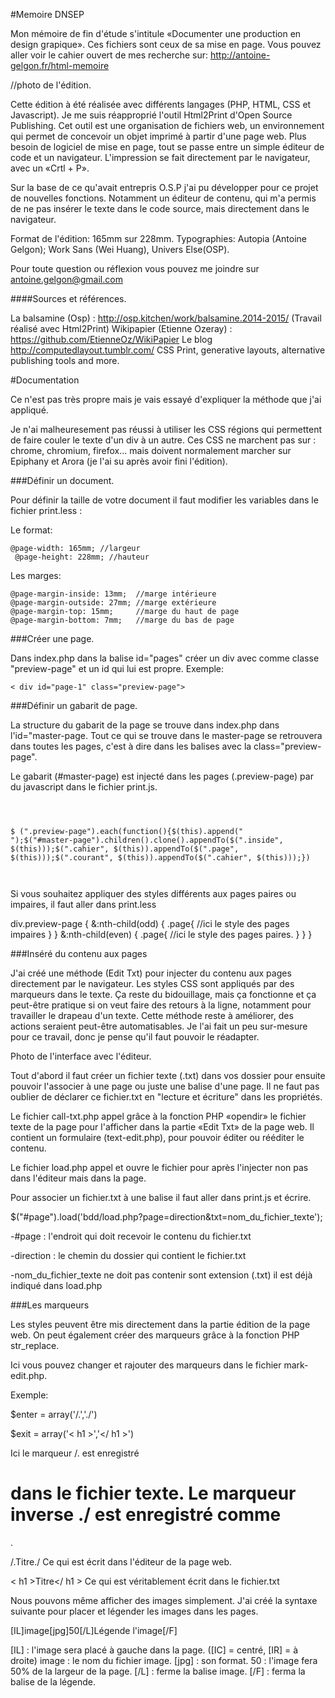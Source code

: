 #Memoire DNSEP

Mon mémoire de fin d'étude s'intitule «Documenter une production en design grapique».
Ces fichiers sont ceux de sa mise en page.
Vous pouvez aller voir le cahier ouvert de mes recherche sur:
http://antoine-gelgon.fr/html-memoire

//photo de l'édition.

Cette édition à été réalisée avec différents langages (PHP, HTML, CSS et Javascript).
Je me suis réapproprié l'outil Html2Print d'Open Source Publishing. Cet outil est
une organisation de fichiers web, un environnement qui permet de concevoir un objet 
imprimé à partir d'une page web. Plus besoin de logiciel de mise en page, tout se passe 
entre un simple éditeur de code et un navigateur. L'impression se fait directement par 
le navigateur, avec un «Crtl + P».

Sur la base de ce qu'avait entrepris O.S.P j'ai pu développer pour ce projet 
de nouvelles fonctions. Notamment un éditeur de contenu, qui m'a permis 
de ne pas insérer le texte dans le code source, mais directement dans le navigateur.

Format de l'édition: 165mm sur 228mm.
Typographies: Autopia (Antoine Gelgon); Work Sans (Wei Huang), Univers Else(OSP).

Pour toute question ou réflexion vous pouvez me joindre sur antoine.gelgon@gmail.com

####Sources et références.

La balsamine (Osp) : http://osp.kitchen/work/balsamine.2014-2015/ (Travail réalisé avec Html2Print)
Wikipapier (Etienne Ozeray) : https://github.com/EtienneOz/WikiPapier
Le blog http://computedlayout.tumblr.com/ CSS Print, generative layouts, alternative publishing tools and more.

#Documentation

Ce n'est pas très propre mais je vais essayé d'expliquer la méthode que j'ai appliqué.

Je n'ai malheuresement pas réussi à utiliser les CSS régions qui permettent de faire couler
 le texte d'un div à un autre. Ces CSS ne marchent pas sur : chrome, chromium, firefox... 
mais doivent normalement marcher sur Epiphany et Arora (je l'ai su après avoir fini l'édition).

###Définir un document.

Pour définir la taille de votre document il faut modifier les variables dans le fichier print.less :

Le format:
<pre><code>@page-width: 165mm; //largeur
 @page-height: 228mm; //hauteur</code></pre>

Les marges:

<pre><code>@page-margin-inside: 13mm;  //marge intérieure
@page-margin-outside: 27mm; //marge extérieure
@page-margin-top: 15mm;     //marge du haut de page
@page-margin-bottom: 7mm;   //marge du bas de page</code></pre>
 

###Créer une page.

Dans index.php dans la balise id="pages" créer un div avec comme classe "preview-page" et un id qui lui est propre.
Exemple:
<pre><code>< div id="page-1" class="preview-page"> </div > </pre></code>


###Définir un gabarit de page.

La structure du gabarit de la page se trouve dans index.php dans l'id="master-page.
Tout ce qui se trouve dans le master-page se retrouvera dans toutes les pages, c'est à dire dans les balises avec la class="preview-page".

Le gabarit (#master-page) est injecté dans les pages (.preview-page) par du javascript dans le fichier print.js.


<pre><code>


$ (".preview-page").each(function(){$(this).append("<div class='inside'>");$("#master-page").children().clone().appendTo($(".inside", $(this)));$(".cahier", $(this)).appendTo($(".page", $(this)));$(".courant", $(this)).appendTo($(".cahier", $(this)));})


</code></pre>


Si vous souhaitez appliquer des styles différents aux pages paires ou impaires, il faut aller dans print.less

div.preview-page {
  &:nth-child(odd) {
    .page{
      //ici le style des pages impaires
    	}
  }	
  &:nth-child(even) {
    .page{
      //ici le style des pages paires.
    }
    }
  }

###Inséré du contenu aux pages


J'ai créé une méthode (Edit Txt) pour injecter du contenu aux pages directement par le navigateur. Les styles CSS sont appliqués par des marqueurs dans le texte.
Ça reste du bidouillage, mais ça fonctionne et ça peut-être pratique si on veut faire des retours à la ligne,
notamment pour travailler le drapeau d'un texte. Cette méthode reste à améliorer, des actions seraient peut-être automatisables.
Je l'ai fait un peu sur-mesure pour ce travail, donc je pense qu'il faut pouvoir le réadapter.

Photo de l'interface avec l'éditeur.
 
Tout d'abord il faut créer un fichier texte (.txt) dans vos dossier pour ensuite pouvoir l'associer à une page ou juste une balise d'une page.
Il ne faut pas oublier de déclarer ce fichier.txt en "lecture et écriture" dans les propriétés.

Le fichier call-txt.php appel grâce à la fonction PHP «opendir» le fichier texte de la page pour l'afficher dans la partie «Edit Txt» de la page web.
Il contient un formulaire (text-edit.php), pour pouvoir éditer ou rééditer le contenu.

Le fichier load.php appel et ouvre le fichier pour après l'injecter non pas dans l'éditeur mais dans la page.

Pour associer un fichier.txt à une balise il faut aller dans print.js et écrire.

$("#page").load('bdd/load.php?page=direction&txt=nom_du_fichier_texte');

-#page : l'endroit qui doit recevoir le contenu du fichier.txt

-direction : le chemin du dossier qui contient le fichier.txt

-nom_du_fichier_texte ne doit pas contenir sont extension (.txt) il est déjà indiqué dans load.php

###Les marqueurs


Les styles peuvent être mis directement dans la partie édition de la page web.
On peut également créer des marqueurs grâce à la fonction PHP str_replace.

Ici vous pouvez changer et rajouter des marqueurs dans le fichier mark-edit.php.

Exemple:

$enter = array('/.','./')

$exit  = array('< h1 >','</ h1 >')

Ici le marqueur /. est enregistré <h1> dans le fichier texte.
Le marqueur inverse ./ est enregistré comme </h1>.

/.Titre./
Ce qui est écrit dans l'éditeur de la page web.

< h1 >Titre</ h1 >
Ce qui est véritablement écrit dans le fichier.txt

Nous pouvons même afficher des images simplement.
J'ai créé la syntaxe suivante pour placer et légender les images dans les pages.

[IL]image[jpg]50[/L]Légende l'image[/F]

[IL] : l'image sera placé à gauche dans la page. ([IC] = centré, [IR] = à droite)
image : le nom du fichier image.
[jpg] : son format. 
50 : l'image fera 50% de la largeur de la page.
[/L] : ferme la balise image.
[/F] : ferma la balise de la légende.
